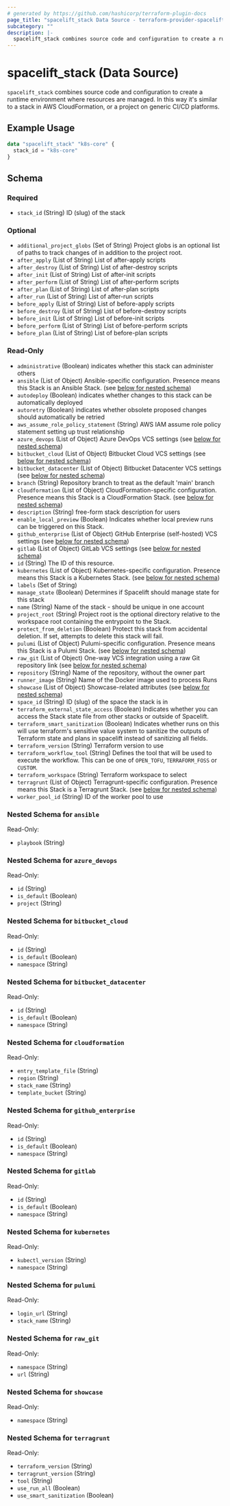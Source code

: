 ```yaml
---
# generated by https://github.com/hashicorp/terraform-plugin-docs
page_title: "spacelift_stack Data Source - terraform-provider-spacelift"
subcategory: ""
description: |-
  spacelift_stack combines source code and configuration to create a runtime environment where resources are managed. In this way it's similar to a stack in AWS CloudFormation, or a project on generic CI/CD platforms.
---
```


# spacelift_stack (Data Source)

`spacelift_stack` combines source code and configuration to create a runtime environment where resources are managed. In this way it's similar to a stack in AWS CloudFormation, or a project on generic CI/CD platforms.

## Example Usage

```terraform
data "spacelift_stack" "k8s-core" {
  stack_id = "k8s-core"
}
```

<!-- schema generated by tfplugindocs -->
## Schema

### Required

- `stack_id` (String) ID (slug) of the stack

### Optional

- `additional_project_globs` (Set of String) Project globs is an optional list of paths to track changes of in addition to the project root.
- `after_apply` (List of String) List of after-apply scripts
- `after_destroy` (List of String) List of after-destroy scripts
- `after_init` (List of String) List of after-init scripts
- `after_perform` (List of String) List of after-perform scripts
- `after_plan` (List of String) List of after-plan scripts
- `after_run` (List of String) List of after-run scripts
- `before_apply` (List of String) List of before-apply scripts
- `before_destroy` (List of String) List of before-destroy scripts
- `before_init` (List of String) List of before-init scripts
- `before_perform` (List of String) List of before-perform scripts
- `before_plan` (List of String) List of before-plan scripts

### Read-Only

- `administrative` (Boolean) indicates whether this stack can administer others
- `ansible` (List of Object) Ansible-specific configuration. Presence means this Stack is an Ansible Stack. (see [below for nested schema](#nestedatt--ansible))
- `autodeploy` (Boolean) indicates whether changes to this stack can be automatically deployed
- `autoretry` (Boolean) indicates whether obsolete proposed changes should automatically be retried
- `aws_assume_role_policy_statement` (String) AWS IAM assume role policy statement setting up trust relationship
- `azure_devops` (List of Object) Azure DevOps VCS settings (see [below for nested schema](#nestedatt--azure_devops))
- `bitbucket_cloud` (List of Object) Bitbucket Cloud VCS settings (see [below for nested schema](#nestedatt--bitbucket_cloud))
- `bitbucket_datacenter` (List of Object) Bitbucket Datacenter VCS settings (see [below for nested schema](#nestedatt--bitbucket_datacenter))
- `branch` (String) Repository branch to treat as the default 'main' branch
- `cloudformation` (List of Object) CloudFormation-specific configuration. Presence means this Stack is a CloudFormation Stack. (see [below for nested schema](#nestedatt--cloudformation))
- `description` (String) free-form stack description for users
- `enable_local_preview` (Boolean) Indicates whether local preview runs can be triggered on this Stack.
- `github_enterprise` (List of Object) GitHub Enterprise (self-hosted) VCS settings (see [below for nested schema](#nestedatt--github_enterprise))
- `gitlab` (List of Object) GitLab VCS settings (see [below for nested schema](#nestedatt--gitlab))
- `id` (String) The ID of this resource.
- `kubernetes` (List of Object) Kubernetes-specific configuration. Presence means this Stack is a Kubernetes Stack. (see [below for nested schema](#nestedatt--kubernetes))
- `labels` (Set of String)
- `manage_state` (Boolean) Determines if Spacelift should manage state for this stack
- `name` (String) Name of the stack - should be unique in one account
- `project_root` (String) Project root is the optional directory relative to the workspace root containing the entrypoint to the Stack.
- `protect_from_deletion` (Boolean) Protect this stack from accidental deletion. If set, attempts to delete this stack will fail.
- `pulumi` (List of Object) Pulumi-specific configuration. Presence means this Stack is a Pulumi Stack. (see [below for nested schema](#nestedatt--pulumi))
- `raw_git` (List of Object) One-way VCS integration using a raw Git repository link (see [below for nested schema](#nestedatt--raw_git))
- `repository` (String) Name of the repository, without the owner part
- `runner_image` (String) Name of the Docker image used to process Runs
- `showcase` (List of Object) Showcase-related attributes (see [below for nested schema](#nestedatt--showcase))
- `space_id` (String) ID (slug) of the space the stack is in
- `terraform_external_state_access` (Boolean) Indicates whether you can access the Stack state file from other stacks or outside of Spacelift.
- `terraform_smart_sanitization` (Boolean) Indicates whether runs on this will use terraform's sensitive value system to sanitize the outputs of Terraform state and plans in spacelift instead of sanitizing all fields.
- `terraform_version` (String) Terraform version to use
- `terraform_workflow_tool` (String) Defines the tool that will be used to execute the workflow. This can be one of `OPEN_TOFU`, `TERRAFORM_FOSS` or `CUSTOM`.
- `terraform_workspace` (String) Terraform workspace to select
- `terragrunt` (List of Object) Terragrunt-specific configuration. Presence means this Stack is a Terragrunt Stack. (see [below for nested schema](#nestedatt--terragrunt))
- `worker_pool_id` (String) ID of the worker pool to use

<a id="nestedatt--ansible"></a>
### Nested Schema for `ansible`

Read-Only:

- `playbook` (String)


<a id="nestedatt--azure_devops"></a>
### Nested Schema for `azure_devops`

Read-Only:

- `id` (String)
- `is_default` (Boolean)
- `project` (String)


<a id="nestedatt--bitbucket_cloud"></a>
### Nested Schema for `bitbucket_cloud`

Read-Only:

- `id` (String)
- `is_default` (Boolean)
- `namespace` (String)


<a id="nestedatt--bitbucket_datacenter"></a>
### Nested Schema for `bitbucket_datacenter`

Read-Only:

- `id` (String)
- `is_default` (Boolean)
- `namespace` (String)


<a id="nestedatt--cloudformation"></a>
### Nested Schema for `cloudformation`

Read-Only:

- `entry_template_file` (String)
- `region` (String)
- `stack_name` (String)
- `template_bucket` (String)


<a id="nestedatt--github_enterprise"></a>
### Nested Schema for `github_enterprise`

Read-Only:

- `id` (String)
- `is_default` (Boolean)
- `namespace` (String)


<a id="nestedatt--gitlab"></a>
### Nested Schema for `gitlab`

Read-Only:

- `id` (String)
- `is_default` (Boolean)
- `namespace` (String)


<a id="nestedatt--kubernetes"></a>
### Nested Schema for `kubernetes`

Read-Only:

- `kubectl_version` (String)
- `namespace` (String)


<a id="nestedatt--pulumi"></a>
### Nested Schema for `pulumi`

Read-Only:

- `login_url` (String)
- `stack_name` (String)


<a id="nestedatt--raw_git"></a>
### Nested Schema for `raw_git`

Read-Only:

- `namespace` (String)
- `url` (String)


<a id="nestedatt--showcase"></a>
### Nested Schema for `showcase`

Read-Only:

- `namespace` (String)


<a id="nestedatt--terragrunt"></a>
### Nested Schema for `terragrunt`

Read-Only:

- `terraform_version` (String)
- `terragrunt_version` (String)
- `tool` (String)
- `use_run_all` (Boolean)
- `use_smart_sanitization` (Boolean)
